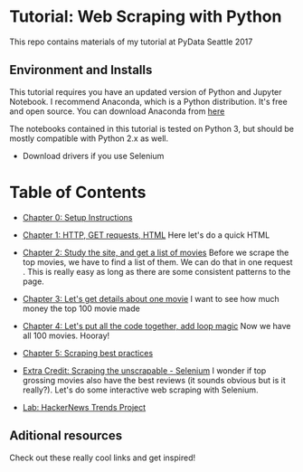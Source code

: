 # Tutorial: Web Scraping with Python

This repo contains materials of my tutorial at PyData Seattle 2017


## Environment and Installs

This tutorial requires you have an updated version of Python and Jupyter Notebook. I recommend Anaconda, which is a Python distribution. It's free and open source. You can download Anaconda from [here](https://www.continuum.io/downloads)

The notebooks contained in this tutorial is tested on Python 3, but should be mostly compatible with Python 2.x as well.

* Download drivers if you use Selenium

# Table of Contents

* [Chapter 0: Setup Instructions](notebooks/00.Check-Environment.ipynb)

* [Chapter 1: HTTP, GET requests, HTML](notebooks/01.HTML-Refresher.ipynb)
  Here let's do a quick HTML

* [Chapter 2: Study the site, and get a list of movies](notebooks/02.Parse-HTML-with-BeautifulSoup-Top-Movies.ipynb)
  Before we scrape the top movies, we have to find a list of them. We can do that in one request . This is really easy as long as there are some consistent patterns to the page.

* [Chapter 3: Let's get details about one movie](notebooks/03.BeautifulSoup-with-all-the-Details.ipynb)
  I want to see how much money the top 100 movie made

* [Chapter 4: Let's put all the code together, add loop magic](notebooks/04.Putting-it-all-together-Scraping-all-relevant-movies.ipynb)
  Now we have all 100 movies. Hooray!

* [Chapter 5: Scraping best practices](notebooks/05.Web-Scraping-Best-Practices.ipynb)

* [Extra Credit: Scraping the unscrapable - Selenium]()
  I wonder if top grossing movies also have the best reviews (it sounds obvious but is it really?). Let's do some interactive web scraping with Selenium.

* [Lab: HackerNews Trends Project](notebooks/Lab-Scrape-HackerNews.ipynb)


## Aditional resources

Check out these really cool links and get inspired!


